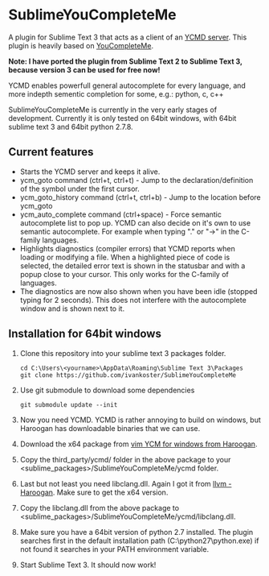 SublimeYouCompleteMe
====================
A plugin for Sublime Text 3 that acts as a client of an [YCMD server](https://github.com/Valloric/ycmd).
This plugin is heavily based on [YouCompleteMe](https://github.com/Valloric/YouCompleteMe).

**Note: I have ported the plugin from Sublime Text 2 to Sublime Text 3, because version 3 can be used for free now!**

YCMD enables powerfull general autocomplete for every language, and more indepth sementic completion for some, e.g.: python, c, c++

SublimeYouCompleteMe is currently in the very early stages of development.
Currently it is only tested on 64bit windows, with 64bit sublime text 3 and 64bit python 2.7.8.

Current features
----------------
* Starts the YCMD server and keeps it alive.
* ycm_goto command (ctrl+t, ctrl+t) - Jump to the declaration/definition of the symbol under the first cursor.
* ycm_goto_history command (ctrl+t, ctrl+b) - Jump to the location before ycm_goto
* ycm_auto_complete command (ctrl+space) - Force semantic autocomplete list to pop up. YCMD can also decide on it's own to use semantic autocomplete. For example when typing "." or "->" in the C-family languages.
* Highlights diagnostics (compiler errors) that YCMD reports when loading or modifying a file. When a highlighted piece of code is selected, the detailed error text is shown in the statusbar and with a popup close to your cursor. This only works for the C-family of languages.
* The diagnostics are now also shown when you have been idle (stopped typing for 2 seconds). This does not interfere with the autocomplete window and is shown next to it.

Installation for 64bit windows
-------------------------
1.  Clone this repository into your sublime text 3 packages folder.

        cd C:\Users\<yourname>\AppData\Roaming\Sublime Text 3\Packages
        git clone https://github.com/ivankoster/SublimeYouCompleteMe

2.  Use git submodule to download some dependencies

        git submodule update --init

3.  Now you need YCMD. YCMD is rather annoying to build on windows, but Haroogan has downloadable binaries that we can use.
4.  Download the x64 package from [vim YCM for windows from Haroogan](https://bitbucket.org/Haroogan/vim-youcompleteme-for-windows).
5.  Copy the third_party/ycmd/ folder in the above package to your <sublime_packages>/SublimeYouCompleteMe/ycmd folder.
6.  Last but not least you need libclang.dll. Again I got it from [llvm - Haroogan](https://bitbucket.org/Haroogan/llvm-for-windows). Make sure to get the x64 version.
7.  Copy the libclang.dll from the above package to <sublime_packages>/SublimeYouCompleteMe/ycmd/libclang.dll.
8.  Make sure you have a 64bit version of python 2.7 installed. The plugin searches first in the default installation path (C:\\python27\\python.exe) if not found it searches in your PATH environment variable.
9.  Start Sublime Text 3. It should now work!
